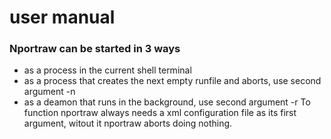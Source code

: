 # user manual
### Nportraw can be started in 3 ways
* as a process in the current shell terminal
* as a process that creates the next empty runfile and aborts, use second argument -n
* as a deamon that runs in the background, use second argument -r
To function nportraw always needs a xml configuration file as its first argument, witout it nportraw aborts doing nothing.
